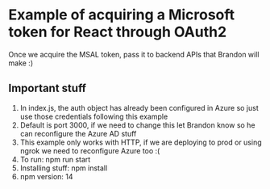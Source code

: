 # Example of acquiring a Microsoft token for React through OAuth2
Once we acquire the MSAL token, pass it to backend APIs that Brandon will make :)

## Important stuff
1. In index.js, the auth object has already been configured in Azure so just use those credentials following this example
2. Default is port 3000, if we need to change this let Brandon know so he can reconfigure the Azure AD stuff
3. This example only works with HTTP, if we are deploying to prod or using ngrok we need to reconfigure Azure too :(
4. To run: npm run start
5. Installing stuff: npm install
6. npm version: 14
